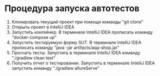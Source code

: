 # Процедура запуска автотестов

1. Клонировать текущий проект при помощи команды "git clone"
2. Открыть проект в IntelliJ IDEA
3. Запустить контейнер. В терминале IntelliJ IDEA прописать команду "docker-compose up"
4. Запустить тестируемую форму SUT. В терминале IntelliJ IDEA прописать команду "java -jar artifacts/aqa-shop.jar"
5. Прогнать тесты. Запустить в терминале IntelliJ IDEA команду "./gradlew clean test"
6. Получить отчет о тестировании. Запустить в терминале IntelliJ IDEA запустить команду "./gradlew allureServe"
